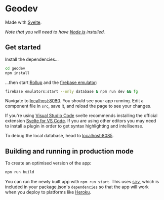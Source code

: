 # Geodev

Made with [Svelte](https://svelte.dev).

_Note that you will need to have [Node.js](https://nodejs.org) installed._

## Get started

Install the dependencies...

```bash
cd geodev
npm install
```

...then start [Rollup](https://rollupjs.org) and the [firebase emulator](https://firebase.google.com/docs/emulator-suite):

```bash
firebase emulators:start --only database & npm run dev && fg
```

Navigate to [localhost:8080](http://localhost:8080). You should see your app running. Edit a component file in `src`, save it, and reload the page to see your changes.

If you're using [Visual Studio Code](https://code.visualstudio.com/) svelte recommends installing the official extension [Svelte for VS Code](https://marketplace.visualstudio.com/items?itemName=svelte.svelte-vscode). If you are using other editors you may need to install a plugin in order to get syntax highlighting and intellisense.

To debug the local database, head to [localhost:8085](http://localhost:8085/database/geoclash-3ed30-default-rtdb/data).

## Building and running in production mode

To create an optimised version of the app:

```bash
npm run build
```

You can run the newly built app with `npm run start`. This uses [sirv](https://github.com/lukeed/sirv), which is included in your package.json's `dependencies` so that the app will work when you deploy to platforms like [Heroku](https://heroku.com).
